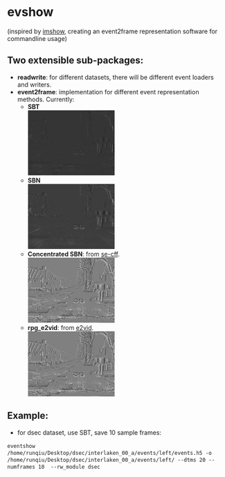 # evshow
(inspired by [imshow](https://github.com/wkentaro/imshow), creating an event2frame representation software for commandline usage)

## Two extensible sub-packages:
- **readwrite**: for different datasets, there will be different event loaders and writers.
- **event2frame**: implementation for different event representation methods. Currently:
    - **SBT**
      <div align="left">
      <img src="https://github.com/RunqiuBao/eventshow/blob/main/.readme/sbt.png" width="200", height="150">
      </div>
    - **SBN**
      <div align="left">
      <img src="https://github.com/RunqiuBao/eventshow/blob/main/.readme/sbn.png" width="200", height="150">
      </div>
    - **Concentrated SBN**: from [se-cff](https://github.com/yonseivnl/se-cff).
      <div align="left">
      <img src="https://github.com/RunqiuBao/eventshow/blob/main/.readme/concentrate.png" width="200", height="150">
      </div>
    - **rpg_e2vid**: from [e2vid]([https://github.com/yonseivnl/se-cff](https://github.com/uzh-rpg/rpg_e2vid)).
      <div align="left">
      <img src="https://github.com/RunqiuBao/eventshow/blob/main/.readme/concentrate.png" width="200", height="150">
      </div>

## Example:
- for dsec dataset, use SBT, save 10 sample frames:
```
eventshow /home/runqiu/Desktop/dsec/interlaken_00_a/events/left/events.h5 -o /home/runqiu/Desktop/dsec/interlaken_00_a/events/left/ --dtms 20 --numframes 10  --rw_module dsec
```
